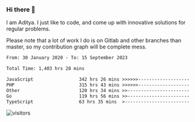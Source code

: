 ### Hi there 👋

I am Aditya. I just like to code, and come up with innovative solutions for regular problems.

Please note that a lot of work I do is on Gitlab and other branches than master, so my contribution graph will be complete mess.

<!--START_SECTION:waka-->

```txt
From: 30 January 2020 - To: 15 September 2023

Total Time: 1,403 hrs 28 mins

JavaScript                 342 hrs 26 mins >>>>>>-------------------   24.40 %
PHP                        315 hrs 43 mins >>>>>>-------------------   22.50 %
Other                      120 hrs 34 mins >>-----------------------   08.59 %
Go                         119 hrs 56 mins >>-----------------------   08.55 %
TypeScript                 63 hrs 35 mins  >------------------------   04.53 %
```

<!--END_SECTION:waka-->

![visitors](https://visitor-badge.glitch.me/badge?page_id=BrainBuzzer.visitor-badge&left_color=green&right_color=red)
